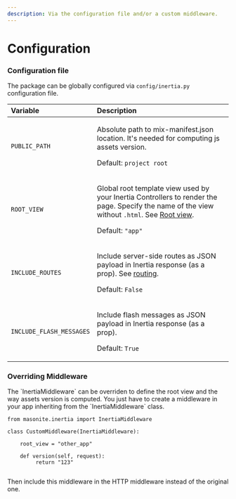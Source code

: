```yaml
---
description: Via the configuration file and/or a custom middleware.
---
```


# Configuration

### Configuration file

The package can be globally configured via `config/inertia.py` configuration file.

<table>
  <thead>
    <tr>
      <th style="text-align:left">Variable</th>
      <th style="text-align:left">Description</th>
    </tr>
  </thead>
  <tbody>
    <tr>
      <td style="text-align:left"><code>PUBLIC_PATH</code>
      </td>
      <td style="text-align:left">
        <p>Absolute path to mix-manifest.json location. It&apos;s needed for computing
          js assets version.</p>
        <p>Default: <code>project root</code>
        </p>
      </td>
    </tr>
    <tr>
      <td style="text-align:left"><code>ROOT_VIEW</code>
      </td>
      <td style="text-align:left">
        <p>Global root template view used by your Inertia Controllers to render the
          page. Specify the name of the view without <code>.html</code>. See <a href="root-view.md#global-configuration">Root view</a>.</p>
        <p>Default: <code>&quot;app&quot;</code>
        </p>
      </td>
    </tr>
    <tr>
      <td style="text-align:left"><code>INCLUDE_ROUTES</code>
      </td>
      <td style="text-align:left">
        <p>Include server-side routes as JSON payload in Inertia response (as a prop).
          See <a href="../the-basics/routing.md#generated-as-json-and-include-in-view">routing</a>.</p>
        <p>Default: <code>False</code>
        </p>
      </td>
    </tr>
    <tr>
      <td style="text-align:left"><code>INCLUDE_FLASH_MESSAGES</code>
      </td>
      <td style="text-align:left">
        <p>Include flash messages as JSON payload in Inertia response (as a prop).</p>
        <p>Default: <code>True</code>
        </p>
      </td>
    </tr>
  </tbody>
</table>

### Overriding Middleware

The \`InertiaMiddleware\` can be overriden to define the root view and the way assets version is computed. You just have to create a middleware in your app inheriting from the \`InertiaMiddleware\` class.

```text
from masonite.inertia import InertiaMiddleware

class CustomMiddleware(InertiaMiddleware):
    
    root_view = "other_app"
    
    def version(self, request):
         return "123"
 
```

Then include this middleware in the HTTP middleware instead of the original one.



